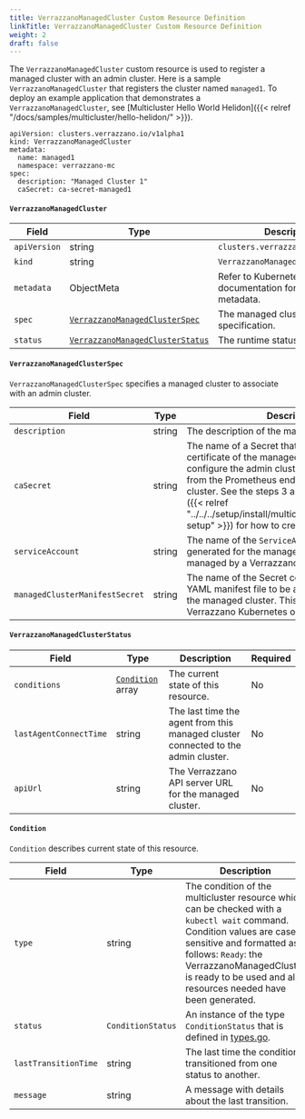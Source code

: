```yaml
---
title: VerrazzanoManagedCluster Custom Resource Definition
linkTitle: VerrazzanoManagedCluster Custom Resource Definition
weight: 2
draft: false
---
```

The `VerrazzanoManagedCluster` custom resource is used to register a managed cluster with an admin cluster.  Here is a sample `VerrazzanoManagedCluster` that registers the cluster named `managed1`.  To deploy an example application that demonstrates a `VerrazzanoManagedCluster`, see [Multicluster Hello World Helidon]({{< relref "/docs/samples/multicluster/hello-helidon/" >}}).

```
apiVersion: clusters.verrazzano.io/v1alpha1
kind: VerrazzanoManagedCluster
metadata:
  name: managed1
  namespace: verrazzano-mc
spec:
  description: "Managed Cluster 1"
  caSecret: ca-secret-managed1
```

#### `VerrazzanoManagedCluster`

| Field | Type | Description | Required
| --- | --- | --- | --- |
| `apiVersion` | string | `clusters.verrazzano.io/v1alpha1` | Yes |
| `kind` | string | `VerrazzanoManagedCluster` |  Yes |
| `metadata` | ObjectMeta | Refer to Kubernetes API documentation for fields of metadata. |  Yes |
| `spec` |  [`VerrazzanoManagedClusterSpec`](#verrazzanomanagedclusterspec) | The managed cluster specification. |  Yes |
| `status` | [`VerrazzanoManagedClusterStatus`](#verrazzanomanagedclusterstatus) | The runtime status this resource. | No |

#### `VerrazzanoManagedClusterSpec`
`VerrazzanoManagedClusterSpec` specifies a managed cluster to associate with an admin cluster.

| Field | Type | Description | Required
| --- | --- | --- | --- |
| `description` | string | The description of the managed cluster. | No |
| `caSecret` | string | The name of a Secret that contains the CA certificate of the managed cluster. This is used to configure the admin cluster to scrape metrics from the Prometheus endpoint on the managed cluster. See the steps 3 and 4 in [instructions]({{< relref "../../../setup/install/multicluster/#preregistration-setup" >}}) for how to create this Secret.| Yes |
| `serviceAccount` | string | The name of the `ServiceAccount` that was generated for the managed cluster. This field is managed by a Verrazzano Kubernetes operator. | No |
| `managedClusterManifestSecret` | string | The name of the Secret containing generated YAML manifest file to be applied by the user to the managed cluster. This field is managed by a Verrazzano Kubernetes operator. | No |

#### `VerrazzanoManagedClusterStatus`

| Field | Type | Description | Required
| --- | --- | --- | --- |
| `conditions` | [`Condition`](#condition) array | The current state of this resource. | No |
| `lastAgentConnectTime` | string | The last time the agent from this managed cluster connected to the admin cluster. | No |
| `apiUrl` | string | The Verrazzano API server URL for the managed cluster. | No |

#### `Condition`
`Condition` describes current state of this resource.

| Field | Type | Description | Required
| --- | --- | --- | --- |
| `type` | string | The condition of the multicluster resource which can be checked with a `kubectl wait` command. Condition values are case-sensitive and formatted as follows: `Ready`: the VerrazzanoManagedCluster is ready to be used and all resources needed have been generated. | Yes |
| `status` | `ConditionStatus` | An instance of the type `ConditionStatus` that is defined in [types.go](https://github.com/kubernetes/api/blob/master/core/v1/types.go). | Yes |
| `lastTransitionTime` | string | The last time the condition transitioned from one status to another. | No |
| `message` | string | A message with details about the last transition. | No |
